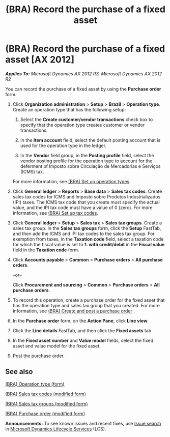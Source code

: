﻿---
title: (BRA) Record the purchase of a fixed asset
TOCTitle: (BRA) Record the purchase of a fixed asset
ms:assetid: 90801784-8ef5-4631-a0cb-c1b9249087b9
ms:mtpsurl: https://technet.microsoft.com/en-us/library/JJ863728(v=AX.60)
ms:contentKeyID: 50396411
ms.date: 04/18/2014
mtps_version: v=AX.60
f1_keywords:
- fixed asset
- BRA
- Brazil
- purchase fixed asset
---

# (BRA) Record the purchase of a fixed asset [AX 2012]


_**Applies To:** Microsoft Dynamics AX 2012 R3, Microsoft Dynamics AX 2012 R2_

You can record the purchase of a fixed asset by using the **Purchase order** form.

1.  Click **Organization administration** \> **Setup** \> **Brazil** \> **Operation type**. Create an operation type that has the following setup:
    
    1.  Select the **Create customer/vendor transactions** check box to specify that the operation type creates customer or vendor transactions.
    
    2.  In the **Item account** field, select the default posting account that is used for the operation type in the ledger.
    
    3.  In the **Vendor** field group, in the **Posting profile** field, select the vendor posting profile for the operation type to account for the deferment of Imposto sobre Circulação de Mercadorias e Serviços (ICMS) tax.
    
    For more information, see [(BRA) Set up operation types](bra-set-up-operation-types.md).

2.  Click **General ledger** \> **Reports** \> **Base data** \> **Sales tax codes**. Create sales tax codes for ICMS and Imposto sobre Produtos Industrializados (IPI) taxes. The ICMS tax code that you create must specify the actual value, and the IPI tax code must have a value of 0 (zero). For more information, see [(BRA) Set up tax codes](bra-set-up-tax-codes.md).

3.  Click **General ledger** \> **Setup** \> **Sales tax** \> **Sales tax groups**. Create a sales tax group. In the **Sales tax groups** form, click the **Setup** FastTab, and then add the ICMS and IPI tax codes to the sales tax group. For exemption from taxes, in the **Taxation code** field, select a taxation code for which the fiscal value is set to **1. with credit/debit** in the **Fiscal value** field in the **Taxation code** form.

4.  Click **Accounts payable** \> **Common** \> **Purchase orders** \> **All purchase orders**.
    
    –or–
    
    Click **Procurement and sourcing** \> **Common** \> **Purchase orders** \> **All purchase orders**.

5.  To record this operation, create a purchase order for the fixed asset that has the operation type and sales tax group that you created. For more information, see [(BRA) Create and post a purchase order](bra-create-and-post-a-purchase-order.md) .

6.  In the **Purchase order** form, on the **Action Pane**, click **Line view**.

7.  Click the **Line details** FastTab, and then click the **Fixed assets** tab

8.  In the **Fixed asset number** and **Value model** fields, select the fixed asset and value model for the fixed asset.

9.  Post the purchase order.

## See also

[(BRA) Operation type (form)](https://technet.microsoft.com/en-us/library/jj822922\(v=ax.60\))

[(BRA) Sales tax codes (modified form)](https://technet.microsoft.com/en-us/library/jj663982\(v=ax.60\))

[(BRA) Sales tax groups (modified form)](https://technet.microsoft.com/en-us/library/jj663981\(v=ax.60\))

[(BRA) Purchase order (modified form)](https://technet.microsoft.com/en-us/library/jj911277\(v=ax.60\))

  
**Announcements:** To see known issues and recent fixes, use [Issue search](http://go.microsoft.com/fwlink/?linkid=389258) in [Microsoft Dynamics Lifecycle Services](http://go.microsoft.com/fwlink/?linkid=306505) (LCS).

